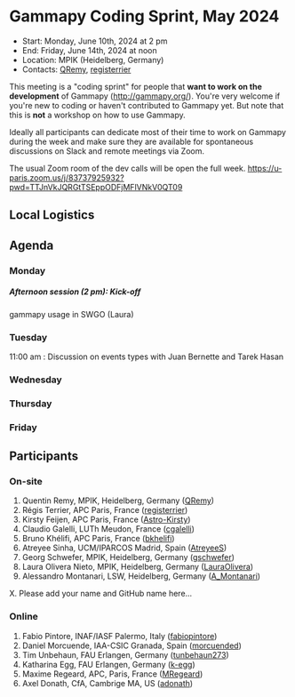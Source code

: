 # Gammapy Coding Sprint, May 2024

* Start: Monday, June 10th, 2024 at 2 pm
* End: Friday, June 14th, 2024 at noon
* Location: MPIK (Heidelberg, Germany)
* Contacts: [QRemy](https://github.com/QRemy), [registerrier](https://https://github.com/github.com/registerrier)

This meeting is a "coding sprint" for people that **want to work on the development** of Gammapy
(http://gammapy.org/). You're very welcome if you're new to coding or haven't contributed to
Gammapy yet. But note that this is **not** a workshop on how to use Gammapy.

Ideally all participants can dedicate most of their time to work on Gammapy during the week and make sure they are available for spontaneous discussions on Slack and remote meetings via Zoom.

The usual Zoom room of the dev calls will be open the full week.
https://u-paris.zoom.us/j/83737925932?pwd=TTJnVkJQRGtTSEppODFjMFlVNkV0QT09

## Local Logistics


## Agenda


### Monday 
##### Afternoon session (2 pm): Kick-off
gammapy usage in SWGO (Laura)

### Tuesday

11:00 am : Discussion on events types with Juan Bernette and Tarek Hasan 

### Wednesday

### Thursday 

### Friday 


## Participants

### On-site

1. Quentin Remy, MPIK, Heidelberg, Germany ([QRemy](https://github.com/QRemy))
2. Régis Terrier, APC Paris, France ([registerrier](https://github.com/registerrier))
3. Kirsty Feijen, APC Paris, France ([Astro-Kirsty](https://github.com/Astro-Kirsty))
4. Claudio Galelli, LUTh Meudon, France ([cgalelli](https://github.com/cgalelli))
5. Bruno Khélifi, APC Paris, France ([bkhelifi](https://github.com/bkhelifi))
6. Atreyee Sinha, UCM/IPARCOS Madrid, Spain ([AtreyeeS](https://github.com/AtreyeeS))
7. Georg Schwefer, MPIK, Heidelberg, Germany ([gschwefer](https://github.com/gschwefer))
8. Laura Olivera Nieto, MPIK, Heidelberg, Germany ([LauraOlivera](https://github.com/LauraOlivera))
9. Alessandro Montanari, LSW, Heidelberg, Germany ([A_Montanari](https://github.com/alessandromontanari))

X. Please add your name and GitHub name here...

### Online

1. Fabio Pintore, INAF/IASF Palermo, Italy ([fabiopintore](https://github.com/fabiopintore))
2. Daniel Morcuende, IAA-CSIC Granada, Spain ([morcuended](https://github.com/morcuended))
3. Tim Unbehaun, FAU Erlangen, Germany ([tunbehaun273](https://github.com/tunbehaun273))
4. Katharina Egg, FAU Erlangen, Germany ([k-egg](https://github.com/k-egg))
5. Maxime Regeard, APC, Paris, France ([MRegeard](https://github.com/MRegeard))
6. Axel Donath, CfA, Cambrige MA, US ([adonath](https://github.com/adonath))
